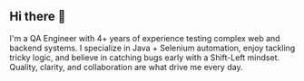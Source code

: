 ## Hi there 👋 
I'm a QA Engineer with 4+ years of experience testing complex web and backend systems. I specialize in Java + Selenium automation, enjoy tackling tricky logic, and believe in catching bugs early with a Shift-Left mindset. Quality, clarity, and collaboration are what drive me every day.

<!--
**kip1378/kip1378** is a ✨ _special_ ✨ repository because its `README.md` (this file) appears on your GitHub profile.

Here are some ideas to get you started:

- 🔭 I’m currently working on ...
- 🌱 I’m currently learning ...
- 👯 I’m looking to collaborate on ...
- 🤔 I’m looking for help with ...
- 💬 Ask me about ...
- 📫 How to reach me: ...
- 😄 Pronouns: ...
- ⚡ Fun fact: ...
-->
